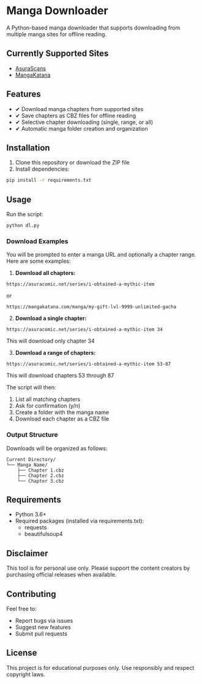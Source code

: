 # Manga Downloader

A Python-based manga downloader that supports downloading from multiple manga sites for offline reading.

## Currently Supported Sites

- [AsuraScans](https://asuracomic.net)
- [MangaKatana](https://mangakatana.com)

## Features

- ✔ Download manga chapters from supported sites
- ✔ Save chapters as CBZ files for offline reading
- ✔ Selective chapter downloading (single, range, or all)
- ✔ Automatic manga folder creation and organization

## Installation

1. Clone this repository or download the ZIP file
2. Install dependencies:
```bash
pip install -r requirements.txt
```

## Usage

Run the script:
```bash
python dl.py
```

### Download Examples

You will be prompted to enter a manga URL and optionally a chapter range. Here are some examples:

1. **Download all chapters:**
```
https://asuracomic.net/series/i-obtained-a-mythic-item
```
or
```
https://mangakatana.com/manga/my-gift-lvl-9999-unlimited-gacha
```

2. **Download a single chapter:**
```
https://asuracomic.net/series/i-obtained-a-mythic-item 34
```
This will download only chapter 34

3. **Download a range of chapters:**
```
https://asuracomic.net/series/i-obtained-a-mythic-item 53-87
```
This will download chapters 53 through 87

The script will then:
1. List all matching chapters
2. Ask for confirmation (y/n)
3. Create a folder with the manga name
4. Download each chapter as a CBZ file

### Output Structure

Downloads will be organized as follows:
```
Current Directory/
└── Manga Name/
    ├── Chapter 1.cbz
    ├── Chapter 2.cbz
    └── Chapter 3.cbz
```

## Requirements

- Python 3.6+
- Required packages (installed via requirements.txt):
  - requests
  - beautifulsoup4

## Disclaimer

This tool is for personal use only. Please support the content creators by purchasing official releases when available.

## Contributing

Feel free to:
- Report bugs via issues
- Suggest new features
- Submit pull requests

## License

This project is for educational purposes only. Use responsibly and respect copyright laws.